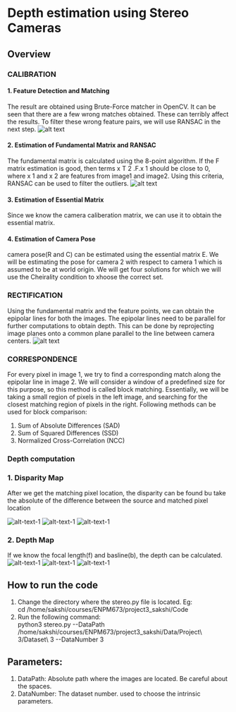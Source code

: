 # Depth estimation using Stereo Cameras
## Overview
### CALIBRATION
#### 1. Feature Detection and Matching
The result are obtained using Brute-Force matcher in OpenCV. It can be seen that there are a few wrong matches obtained. These can
terribly affect the results. To filter these wrong feature pairs, we will use RANSAC in the next step.
![alt text](https://github.com/sakshikakde/Depth-Using-Stereo/blob/main/git_images/Screenshot%20from%202021-07-25%2013-07-55.png)
#### 2. Estimation of Fundamental Matrix and RANSAC
The fundamental matrix is calculated using the 8-point algorithm. If the F matrix estimation is good, then terms
x T 2 .F.x 1 should be close to 0, where x 1 and x 2 are features from image1 and image2. Using this criteria, RANSAC can
be used to filter the outliers.
![alt text](https://github.com/sakshikakde/Depth-Using-Stereo/blob/main/git_images/Screenshot%20from%202021-07-25%2013-08-01.png)
#### 3. Estimation of Essential Matrix
Since we know the camera caliberation matrix, we can use it to obtain the essential matrix.
#### 4. Estimation of Camera Pose
camera pose(R and C) can be estimated using the essential matrix E. We will be estimating
the pose for camera 2 with respect to camera 1 which is assumed to be at world origin. We will get four solutions for which we will use the Cheirality condition to xhoose the correct set.

### RECTIFICATION
Using the fundamental matrix and the feature points, we can obtain the epipolar lines for both the images. The
epipolar lines need to be parallel for further computations to obtain depth. This can be done by reprojecting image planes
onto a common plane parallel to the line between camera centers.
![alt text](https://github.com/sakshikakde/Depth-Using-Stereo/blob/main/git_images/Screenshot%20from%202021-07-25%2013-17-26.png)
### CORRESPONDENCE
For every pixel in image 1, we try to find a corresponding match along the epipolar line in image 2. We will consider a
window of a predefined size for this purpose, so this method is called block matching. Essentially, we will be taking a small
region of pixels in the left image, and searching for the closest
matching region of pixels in the right. Following methods can be used for 
block comparison:
1) Sum of Absolute Differences (SAD)
2) Sum of Squared Differences (SSD)
3) Normalized Cross-Correlation (NCC)
### Depth computation
### 1. Disparity Map
After we get the matching pixel location, the disparity can
be found bu take the absolute of the difference between the
source and matched pixel location         

![alt-text-1](https://github.com/sakshikakde/Depth-Using-Stereo/blob/main/git_images/disparity_image_gray1.png)
![alt-text-1](https://github.com/sakshikakde/Depth-Using-Stereo/blob/main/git_images/disparity_image_gray2.png)
![alt-text-1](https://github.com/sakshikakde/Depth-Using-Stereo/blob/main/git_images/disparity_image_gray3.png)
### 2. Depth Map
If we know the focal length(f) and basline(b), the depth can
be calculated.
![alt-text-1](https://github.com/sakshikakde/Depth-Using-Stereo/blob/main/git_images/depth_image1.png)
![alt-text-1](https://github.com/sakshikakde/Depth-Using-Stereo/blob/main/git_images/depth_image2.png)
![alt-text-1](https://github.com/sakshikakde/Depth-Using-Stereo/blob/main/git_images/depth_image3.png)
## How to run the code
1) Change the directory where the stereo.py file is located. Eg:      
            cd /home/sakshi/courses/ENPM673/project3_sakshi/Code  
2) Run the following command:       
            python3 stereo.py --DataPath /home/sakshi/courses/ENPM673/project3_sakshi/Data/Project\ 3/Dataset\ 3 --DataNumber 3

## Parameters:
1) DataPath: Absolute path where the images are located. Be careful about the spaces.
2) DataNumber: The dataset number. used to choose the intrinsic parameters.

